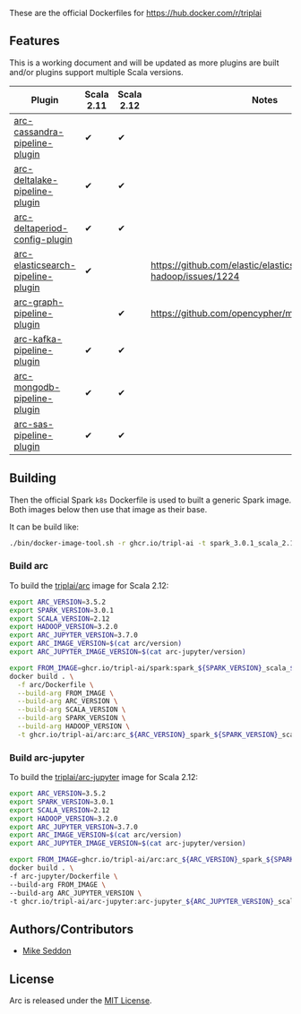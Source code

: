 These are the official Dockerfiles for https://hub.docker.com/r/triplai

## Features

This is a working document and will be updated as more plugins are built and/or plugins support multiple Scala versions.

| Plugin                                                                                              | Scala 2.11          | Scala 2.12              | Notes                                                           |
|-----------------------------------------------------------------------------------------------------|---------------------|-------------------------|-----------------------------------------------------------------|
| [arc-cassandra-pipeline-plugin](https://github.com/tripl-ai/arc-cassandra-pipeline-plugin)          | ✔                   | ✔                       |                                                                 |
| [arc-deltalake-pipeline-plugin](https://github.com/tripl-ai/arc-deltalake-pipeline-plugin)          | ✔                   | ✔                       |                                                                 |
| [arc-deltaperiod-config-plugin](https://github.com/tripl-ai/arc-deltaperiod-config-plugin)          | ✔                   | ✔                       |                                                                 |
| [arc-elasticsearch-pipeline-plugin](https://github.com/tripl-ai/arc-elasticsearch-pipeline-plugin)  | ✔                   |                         | https://github.com/elastic/elasticsearch-hadoop/issues/1224     |
| [arc-graph-pipeline-plugin](https://github.com/tripl-ai/arc-graph-pipeline-plugin)                  |                     | ✔                       | https://github.com/opencypher/morpheus/issues/917               |
| [arc-kafka-pipeline-plugin](https://github.com/tripl-ai/arc-kafka-pipeline-plugin)                  | ✔                   | ✔                       |                                                                 |
| [arc-mongodb-pipeline-plugin](https://github.com/tripl-ai/arc-mongodb-pipeline-plugin)              | ✔                   | ✔                       |                                                                 |
| [arc-sas-pipeline-plugin](https://github.com/tripl-ai/arc-sas-pipeline-plugin)                      | ✔                   | ✔                       |                                                                 |

## Building

Then the official Spark `k8s` Dockerfile is used to built a generic Spark image. Both images below then use that image as their base.

It can be build like:

```bash
./bin/docker-image-tool.sh -r ghcr.io/tripl-ai -t spark_3.0.1_scala_2.12_hadoop_3.2.0 build
```

### Build arc

To build the [triplai/arc](https://hub.docker.com/r/triplai/arc) image for Scala 2.12:

```bash
export ARC_VERSION=3.5.2
export SPARK_VERSION=3.0.1
export SCALA_VERSION=2.12
export HADOOP_VERSION=3.2.0
export ARC_JUPYTER_VERSION=3.7.0
export ARC_IMAGE_VERSION=$(cat arc/version)
export ARC_JUPYTER_IMAGE_VERSION=$(cat arc-jupyter/version)

export FROM_IMAGE=ghcr.io/tripl-ai/spark:spark_${SPARK_VERSION}_scala_${SCALA_VERSION}_hadoop_${HADOOP_VERSION}
docker build . \
  -f arc/Dockerfile \
  --build-arg FROM_IMAGE \
  --build-arg ARC_VERSION \
  --build-arg SCALA_VERSION \
  --build-arg SPARK_VERSION \
  --build-arg HADOOP_VERSION \
  -t ghcr.io/tripl-ai/arc:arc_${ARC_VERSION}_spark_${SPARK_VERSION}_scala_${SCALA_VERSION}_hadoop_${HADOOP_VERSION}_${ARC_IMAGE_VERSION}
```
### Build arc-jupyter

To build the [triplai/arc-jupyter](https://hub.docker.com/r/triplai/arc-jupyter) image for Scala 2.12:

```bash
export ARC_VERSION=3.5.2
export SPARK_VERSION=3.0.1
export SCALA_VERSION=2.12
export HADOOP_VERSION=3.2.0
export ARC_JUPYTER_VERSION=3.7.0
export ARC_IMAGE_VERSION=$(cat arc/version)
export ARC_JUPYTER_IMAGE_VERSION=$(cat arc-jupyter/version)

export FROM_IMAGE=ghcr.io/tripl-ai/arc:arc_${ARC_VERSION}_spark_${SPARK_VERSION}_scala_${SCALA_VERSION}_hadoop_${HADOOP_VERSION}_${ARC_IMAGE_VERSION}
docker build . \
-f arc-jupyter/Dockerfile \
--build-arg FROM_IMAGE \
--build-arg ARC_JUPYTER_VERSION \
-t ghcr.io/tripl-ai/arc-jupyter:arc-jupyter_${ARC_JUPYTER_VERSION}_scala_${SCALA_VERSION}_hadoop_${HADOOP_VERSION}_${ARC_JUPYTER_IMAGE_VERSION}
```

## Authors/Contributors

- [Mike Seddon](https://github.com/seddonm1)

## License

Arc is released under the [MIT License](https://opensource.org/licenses/MIT).

